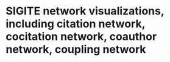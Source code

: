 # SIGITE network visualizations, including citation network, cocitation network, coauthor network, coupling network
